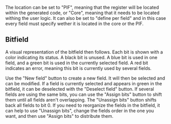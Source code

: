 The location can be set to "PIF", meaning that the register will be located within the generated code, or "Core", meaning that it needs to be located withing the user logic. It can also be set to "define per field" and in this case every field must specify wether it is located in the core or the PIF.

## Bitfield

A visual representation of the bitfield then follows. Each bit is shown with a color indicating its status. A black bit is unused. A blue bit is used in one field, and a green bit is used in the currently selected field. A red bit indicates an error, meaning this bit is currently used by several fields.

Use the "New field" button to create a new field. It will then be selected and can be modified. If a field is currently selected and appears in green in the bitfield, it can be deselected with the "Deselect field" button. If several fields are using the same bits, you can use the "Assign bits" button to shift them until all fields aren't overlapping. The "Unassign bits" button shifts back all fields to bit 0\. If you need to reorganize the fields in the bitfield, it can help to use "Unassign bits", change the fields order in the one you want, and then use "Assign bits" to distribute them.
